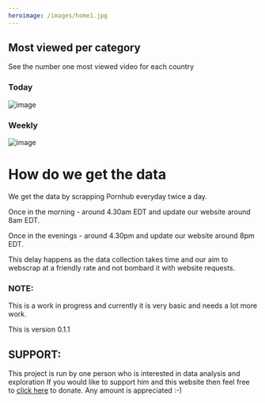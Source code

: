 ```yaml
---
heroimage: /images/home1.jpg
---
```

## Most viewed per category
See the number one most viewed video for each country
### Today
![image](/images/main/dailyWorldMap.jpeg)
### Weekly
![image](/images/main/weeklyWorldMap.jpeg)

# How do we get the data
We get the data by scrapping Pornhub everyday twice a day.


Once in the morning - around 4.30am EDT and update our website around 8am EDT.


Once in the evenings - around 4.30pm and update our website around 8pm EDT.



This delay happens as the data collection takes time and our aim to webscrap at a friendly rate and not bombard it with website requests.
### NOTE:
This is a work in progress and currently it is very basic and needs a lot more work.


This is version 0.1.1

## SUPPORT:
This project is run by one person who is interested in data analysis and exploration
If you would like to support him and this website then feel free to [click here](https://www.paypal.com/donate/?hosted_button_id=QHECN4KNWDCTW) to donate.
Any amount is appreciated :-)
